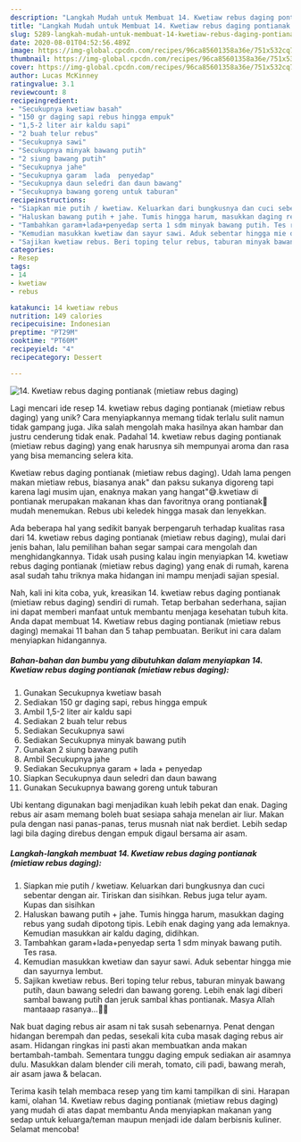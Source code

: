 ```yaml
---
description: "Langkah Mudah untuk Membuat 14. Kwetiaw rebus daging pontianak (mietiaw rebus daging), Bikin Ngiler"
title: "Langkah Mudah untuk Membuat 14. Kwetiaw rebus daging pontianak (mietiaw rebus daging), Bikin Ngiler"
slug: 5289-langkah-mudah-untuk-membuat-14-kwetiaw-rebus-daging-pontianak-mietiaw-rebus-daging-bikin-ngiler
date: 2020-08-01T04:52:56.489Z
image: https://img-global.cpcdn.com/recipes/96ca85601358a36e/751x532cq70/14-kwetiaw-rebus-daging-pontianak-mietiaw-rebus-daging-foto-resep-utama.jpg
thumbnail: https://img-global.cpcdn.com/recipes/96ca85601358a36e/751x532cq70/14-kwetiaw-rebus-daging-pontianak-mietiaw-rebus-daging-foto-resep-utama.jpg
cover: https://img-global.cpcdn.com/recipes/96ca85601358a36e/751x532cq70/14-kwetiaw-rebus-daging-pontianak-mietiaw-rebus-daging-foto-resep-utama.jpg
author: Lucas McKinney
ratingvalue: 3.1
reviewcount: 8
recipeingredient:
- "Secukupnya kwetiaw basah"
- "150 gr daging sapi rebus hingga empuk"
- "1,5-2 liter air kaldu sapi"
- "2 buah telur rebus"
- "Secukupnya sawi"
- "Secukupnya minyak bawang putih"
- "2 siung bawang putih"
- "Secukupnya jahe"
- "Secukupnya garam  lada  penyedap"
- "Secukupnya daun seledri dan daun bawang"
- "Secukupnya bawang goreng untuk taburan"
recipeinstructions:
- "Siapkan mie putih / kwetiaw. Keluarkan dari bungkusnya dan cuci sebentar dengan air. Tiriskan dan sisihkan. Rebus juga telur ayam. Kupas dan sisihkan"
- "Haluskan bawang putih + jahe. Tumis hingga harum, masukkan daging rebus yang sudah dipotong tipis. Lebih enak daging yang ada lemaknya. Kemudian masukkan air kaldu daging, didihkan."
- "Tambahkan garam+lada+penyedap serta 1 sdm minyak bawang putih. Tes rasa."
- "Kemudian masukkan kwetiaw dan sayur sawi. Aduk sebentar hingga mie dan sayurnya lembut."
- "Sajikan kwetiaw rebus. Beri toping telur rebus, taburan minyak bawang putih, daun bawang seledri dan bawang goreng. Lebih enak lagi diberi sambal bawang putih dan jeruk sambal khas pontianak. Masya Allah mantaaap rasanya...🥰😍"
categories:
- Resep
tags:
- 14
- kwetiaw
- rebus

katakunci: 14 kwetiaw rebus 
nutrition: 149 calories
recipecuisine: Indonesian
preptime: "PT29M"
cooktime: "PT60M"
recipeyield: "4"
recipecategory: Dessert

---
```



![14. Kwetiaw rebus daging pontianak (mietiaw rebus daging)](https://img-global.cpcdn.com/recipes/96ca85601358a36e/751x532cq70/14-kwetiaw-rebus-daging-pontianak-mietiaw-rebus-daging-foto-resep-utama.jpg)

Lagi mencari ide resep 14. kwetiaw rebus daging pontianak (mietiaw rebus daging) yang unik? Cara menyiapkannya memang tidak terlalu sulit namun tidak gampang juga. Jika salah mengolah maka hasilnya akan hambar dan justru cenderung tidak enak. Padahal 14. kwetiaw rebus daging pontianak (mietiaw rebus daging) yang enak harusnya sih mempunyai aroma dan rasa yang bisa memancing selera kita.

Kwetiaw rebus daging pontianak (mietiaw rebus daging). Udah lama pengen makan mietiaw rebus, biasanya anak&#34; dan paksu sukanya digoreng tapi karena lagi musim ujan, enaknya makan yang hangat&#34;😅.kwetiaw di pontianak merupakan makanan khas dan favoritnya orang pontianak🥰 mudah menemukan. Rebus ubi keledek hingga masak dan lenyekkan.

Ada beberapa hal yang sedikit banyak berpengaruh terhadap kualitas rasa dari 14. kwetiaw rebus daging pontianak (mietiaw rebus daging), mulai dari jenis bahan, lalu pemilihan bahan segar sampai cara mengolah dan menghidangkannya. Tidak usah pusing kalau ingin menyiapkan 14. kwetiaw rebus daging pontianak (mietiaw rebus daging) yang enak di rumah, karena asal sudah tahu triknya maka hidangan ini mampu menjadi sajian spesial.


Nah, kali ini kita coba, yuk, kreasikan 14. kwetiaw rebus daging pontianak (mietiaw rebus daging) sendiri di rumah. Tetap berbahan sederhana, sajian ini dapat memberi manfaat untuk membantu menjaga kesehatan tubuh kita. Anda dapat membuat 14. Kwetiaw rebus daging pontianak (mietiaw rebus daging) memakai 11 bahan dan 5 tahap pembuatan. Berikut ini cara dalam menyiapkan hidangannya.

<!--inarticleads1-->

##### Bahan-bahan dan bumbu yang dibutuhkan dalam menyiapkan 14. Kwetiaw rebus daging pontianak (mietiaw rebus daging):

1. Gunakan Secukupnya kwetiaw basah
1. Sediakan 150 gr daging sapi, rebus hingga empuk
1. Ambil 1,5-2 liter air kaldu sapi
1. Sediakan 2 buah telur rebus
1. Sediakan Secukupnya sawi
1. Sediakan Secukupnya minyak bawang putih
1. Gunakan 2 siung bawang putih
1. Ambil Secukupnya jahe
1. Sediakan Secukupnya garam + lada + penyedap
1. Siapkan Secukupnya daun seledri dan daun bawang
1. Gunakan Secukupnya bawang goreng untuk taburan


Ubi kentang digunakan bagi menjadikan kuah lebih pekat dan enak. Daging rebus air asam memang boleh buat sesiapa sahaja menelan air liur. Makan pula dengan nasi panas-panas, terus musnah niat nak berdiet. Lebih sedap lagi bila daging direbus dengan empuk digaul bersama air asam. 

<!--inarticleads2-->

##### Langkah-langkah membuat 14. Kwetiaw rebus daging pontianak (mietiaw rebus daging):

1. Siapkan mie putih / kwetiaw. Keluarkan dari bungkusnya dan cuci sebentar dengan air. Tiriskan dan sisihkan. Rebus juga telur ayam. Kupas dan sisihkan
1. Haluskan bawang putih + jahe. Tumis hingga harum, masukkan daging rebus yang sudah dipotong tipis. Lebih enak daging yang ada lemaknya. Kemudian masukkan air kaldu daging, didihkan.
1. Tambahkan garam+lada+penyedap serta 1 sdm minyak bawang putih. Tes rasa.
1. Kemudian masukkan kwetiaw dan sayur sawi. Aduk sebentar hingga mie dan sayurnya lembut.
1. Sajikan kwetiaw rebus. Beri toping telur rebus, taburan minyak bawang putih, daun bawang seledri dan bawang goreng. Lebih enak lagi diberi sambal bawang putih dan jeruk sambal khas pontianak. Masya Allah mantaaap rasanya...🥰😍


Nak buat daging rebus air asam ni tak susah sebenarnya. Penat dengan hidangan berempah dan pedas, sesekali kita cuba masak daging rebus air asam. Hidangan ringkas ini pasti akan membuatkan anda makan bertambah-tambah. Sementara tunggu daging empuk sediakan air asamnya dulu. Masukkan dalam blender cili merah, tomato, cili padi, bawang merah, air asam jawa &amp; belacan. 

Terima kasih telah membaca resep yang tim kami tampilkan di sini. Harapan kami, olahan 14. Kwetiaw rebus daging pontianak (mietiaw rebus daging) yang mudah di atas dapat membantu Anda menyiapkan makanan yang sedap untuk keluarga/teman maupun menjadi ide dalam berbisnis kuliner. Selamat mencoba!
